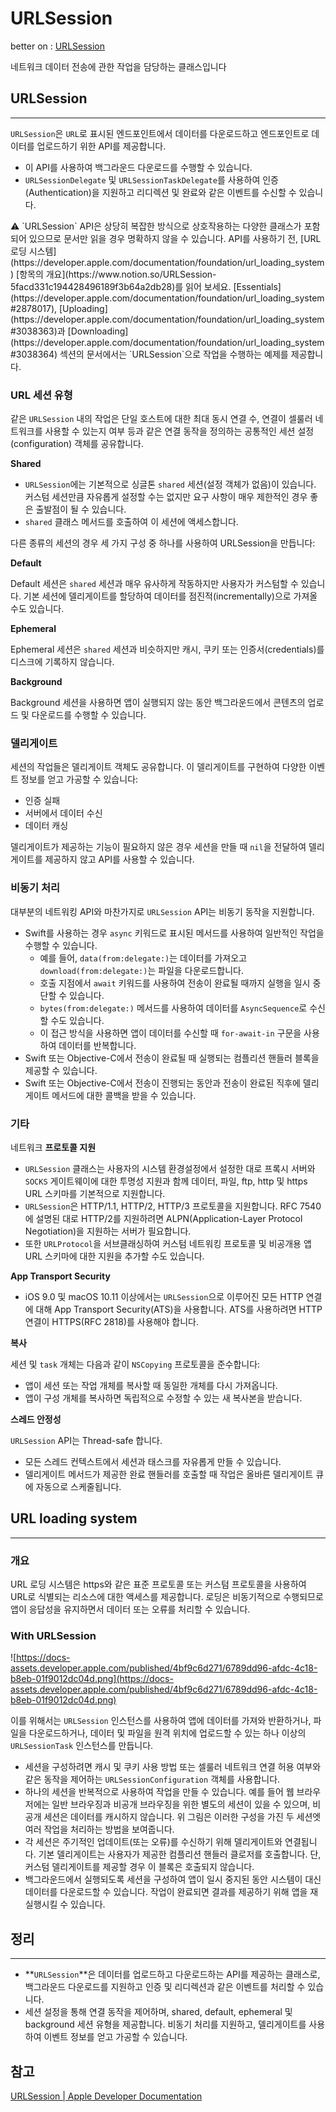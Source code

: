 # URLSession

better on : [URLSession](https://www.notion.so/URLSession-5facd331c194428496189f3b64a2db28) 

네트워크 데이터 전송에 관한 작업을 담당하는 클래스입니다

## URLSession

---

`URLSession`은 `URL`로 표시된 엔드포인트에서 데이터를 다운로드하고 엔드포인트로 데이터를 업로드하기 위한 API를 제공합니다. 

- 이 API를 사용하여 백그라운드 다운로드를 수행할 수 있습니다.
- `URLSessionDelegate` 및 `URLSessionTaskDelegate`를 사용하여 인증(Authentication)을 지원하고 리디렉션 및 완료와 같은 이벤트를 수신할 수 있습니다.

<aside>
⚠️ `URLSession` API은 상당히 복잡한 방식으로 상호작용하는 다양한 클래스가 포함되어 있으므로 문서만 읽을 경우 명확하지 않을 수 있습니다. API를 사용하기 전, [URL 로딩 시스템](https://developer.apple.com/documentation/foundation/url_loading_system) [항목의 개요](https://www.notion.so/URLSession-5facd331c194428496189f3b64a2db28)를 읽어 보세요. [Essentials](https://developer.apple.com/documentation/foundation/url_loading_system#2878017), [Uploading](https://developer.apple.com/documentation/foundation/url_loading_system#3038363)과 [Downloading](https://developer.apple.com/documentation/foundation/url_loading_system#3038364) 섹션의 문서에서는 `URLSession`으로 작업을 수행하는 예제를 제공합니다.

</aside>

### URL 세션 유형

같은 `URLSession` 내의 작업은 단일 호스트에 대한 최대 동시 연결 수, 연결이 셀룰러 네트워크를 사용할 수 있는지 여부 등과 같은 연결 동작을 정의하는 공통적인 세션 설정(configuration) 객체를 공유합니다.

**Shared**

- `URLSession`에는 기본적으로 싱글톤 `shared` 세션(설정 객체가 없음)이 있습니다. 커스텀 세션만큼 자유롭게 설정할 수는 없지만 요구 사항이 매우 제한적인 경우 좋은 출발점이 될 수 있습니다.
- `shared` 클래스 메서드를 호출하여 이 세션에 액세스합니다.

다른 종류의 세션의 경우 세 가지 구성 중 하나를 사용하여 URLSession을 만듭니다:

**Default**

Default 세션은 `shared` 세션과 매우 유사하게 작동하지만 사용자가 커스텀할 수 있습니다. 기본 세션에 델리게이트를 할당하여 데이터를 점진적(incrementally)으로 가져올 수도 있습니다.

**Ephemeral**

Ephemeral 세션은 `shared` 세션과 비슷하지만 캐시, 쿠키 또는 인증서(credentials)를 디스크에 기록하지 않습니다.

**Background**

Background 세션을 사용하면 앱이 실행되지 않는 동안 백그라운드에서 콘텐츠의 업로드 및 다운로드를 수행할 수 있습니다.

### 델리게이트

세션의 작업들은 델리게이트 객체도 공유합니다. 이 델리게이트를 구현하여 다양한 이벤트 정보를 얻고 가공할 수 있습니다:

- 인증 실패
- 서버에서 데이터 수신
- 데이터 캐싱

델리게이트가 제공하는 기능이 필요하지 않은 경우 세션을 만들 때 `nil`을 전달하여 델리게이트를 제공하지 않고  API를 사용할 수 있습니다.

### 비동기 처리

대부분의 네트워킹 API와 마찬가지로 `URLSession` API는 비동기 동작을 지원합니다.

- Swift를 사용하는 경우 `async` 키워드로 표시된 메서드를 사용하여 일반적인 작업을 수행할 수 있습니다.
    - 예를 들어, `data(from:delegate:)`는 데이터를 가져오고 `download(from:delegate:)`는 파일을 다운로드합니다.
    - 호출 지점에서 `await` 키워드를 사용하여 전송이 완료될 때까지 실행을 일시 중단할 수 있습니다.
    - `bytes(from:delegate:)` 메서드를 사용하여 데이터를 `AsyncSequence`로 수신할 수도 있습니다.
    - 이 접근 방식을 사용하면 앱이 데이터를 수신할 때 `for-await-in` 구문을 사용하여 데이터를 반복합니다.
- Swift 또는 Objective-C에서 전송이 완료될 때 실행되는 컴플리션 핸들러 블록을 제공할 수 있습니다.
- Swift 또는 Objective-C에서 전송이 진행되는 동안과 전송이 완료된 직후에 델리게이트 메서드에 대한 콜백을 받을 수 있습니다.

### 기타

네트워크 **프로토콜 지원**

- `URLSession` 클래스는 사용자의 시스템 환경설정에서 설정한 대로 프록시 서버와 `SOCKS` 게이트웨이에 대한 투명성 지원과 함께 데이터, 파일, ftp, http 및 https URL 스키마를 기본적으로 지원합니다.
- `URLSession`은 HTTP/1.1, HTTP/2, HTTP/3 프로토콜을 지원합니다. RFC 7540에 설명된 대로 HTTP/2를 지원하려면 ALPN(Application-Layer Protocol Negotiation)을 지원하는 서버가 필요합니다.
- 또한 `URLProtocol`을 서브클래싱하여 커스텀 네트워킹 프로토콜 및 비공개용 앱 URL 스키마에 대한 지원을 추가할 수도 있습니다.

**App Transport Security**

- iOS 9.0 및 macOS 10.11 이상에서는 `URLSession`으로 이루어진 모든 HTTP 연결에 대해 App Transport Security(ATS)을 사용합니다. ATS를 사용하려면 HTTP 연결이 HTTPS(RFC 2818)를 사용해야 합니다.

**복사**

세션 및 `task` 개체는 다음과 같이 `NSCopying` 프로토콜을 준수합니다:

- 앱이 세션 또는 작업 개체를 복사할 때 동일한 개체를 다시 가져옵니다.
- 앱이 구성 개체를 복사하면 독립적으로 수정할 수 있는 새 복사본을 받습니다.

**스레드 안정성**

`URLSession` API는 Thread-safe 합니다. 

- 모든 스레드 컨텍스트에서 세션과 태스크를 자유롭게 만들 수 있습니다.
- 델리게이트 메서드가 제공한 완료 핸들러를 호출할 때 작업은 올바른 델리게이트 큐에 자동으로 스케줄됩니다.

## URL loading system

---

### 개요

URL 로딩 시스템은 https와 같은 표준 프로토콜 또는 커스텀 프로토콜을 사용하여 URL로 식별되는 리소스에 대한 액세스를 제공합니다. 로딩은 비동기적으로 수행되므로 앱이 응답성을 유지하면서 데이터 또는 오류를 처리할 수 있습니다.

### With URLSession

![https://docs-assets.developer.apple.com/published/4bf9c6d271/6789dd96-afdc-4c18-b8eb-01f9012dc04d.png](https://docs-assets.developer.apple.com/published/4bf9c6d271/6789dd96-afdc-4c18-b8eb-01f9012dc04d.png)

이를 위해서는 `URLSession` 인스턴스를 사용하여 앱에 데이터를 가져와 반환하거나, 파일을 다운로드하거나, 데이터 및 파일을 원격 위치에 업로드할 수 있는 하나 이상의 `URLSessionTask` 인스턴스를 만듭니다. 

- 세션을 구성하려면 캐시 및 쿠키 사용 방법 또는 셀룰러 네트워크 연결 허용 여부와 같은 동작을 제어하는 `URLSessionConfiguration` 객체를 사용합니다.
- 하나의 세션을 반복적으로 사용하여 작업을 만들 수 있습니다. 예를 들어 웹 브라우저에는 일반 브라우징과 비공개 브라우징을 위한 별도의 세션이 있을 수 있으며, 비공개 세션은 데이터를 캐시하지 않습니다. 위 그림은 이러한 구성을 가진 두 세션엣 여러 작업을 처리하는 방법을 보여줍니다.
- 각 세션은 주기적인 업데이트(또는 오류)를 수신하기 위해 델리게이트와 연결됩니다. 기본 델리게이트는 사용자가 제공한 컴플리션 핸들러 클로저를 호출합니다. 단, 커스텀 델리게이트를 제공할 경우 이 블록은 호출되지 않습니다.
- 백그라운드에서 실행되도록 세션을 구성하여 앱이 일시 중지된 동안 시스템이 대신 데이터를 다운로드할 수 있습니다. 작업이 완료되면 결과를 제공하기 위해 앱을 재실행시킬 수 있습니다.

## 정리

---

- **`URLSession`**은 데이터를 업로드하고 다운로드하는 API를 제공하는 클래스로, 백그라운드 다운로드를 지원하고 인증 및 리디렉션과 같은 이벤트를 처리할 수 있습니다.
- 세션 설정을 통해 연결 동작을 제어하며, shared, default, ephemeral 및 background 세션 유형을 제공합니다. 비동기 처리를 지원하고, 델리게이트를 사용하여 이벤트 정보를 얻고 가공할 수 있습니다.

## 참고
[URLSession | Apple Developer Documentation](https://developer.apple.com/documentation/foundation/urlsession)